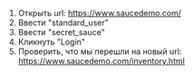 1. Открыть url: https://www.saucedemo.com/
2. Ввести "standard_user"
3. Ввести "secret_sauce"
4. Кликнуть "Login"
5. Проверить, что мы перешли на новый url: https://www.saucedemo.com/inventory.html